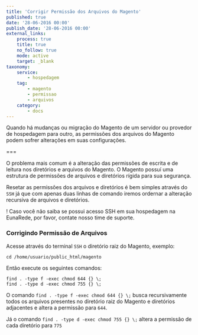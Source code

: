 ```yaml
---
title: 'Corrigir Permissão dos Arquivos do Magento'
published: true
date: '28-06-2016 00:00'
publish_date: '28-06-2016 00:00'
external_links:
    process: true
    title: true
    no_follow: true
    mode: active
    target: _blank
taxonomy:
    service:
        - hospedagem
    tag:
        - magento
        - permissao
        - arquivos
    category:
        - docs
---
```


Quando há mudanças ou migração do Magento de um servidor ou provedor de hospedagem para outro, as permissões dos arquivos do Magento podem sofrer alterações em suas configurações.

===

O problema mais comum é a alteração das permissões de escrita e de leitura nos diretórios e arquivos do Magento. O Magento possuí uma estrutura de permissões de arquivos e diretórios rígida para sua segurança.

Resetar as permissões dos arquivos e diretórios é bem simples através do `SSH` já que com apenas duas linhas de comando iremos ordernar a alteração recursiva de arquivos e diretórios.

! Caso você não saiba se possui acesso SSH em sua hospedagem na EunaRede, por favor, contate nosso time de suporte.

### Corrigindo Permissão de Arquivos

Acesse através do terminal `SSH` o diretório raiz do Magento, exemplo:

    cd /home/usuario/public_html/magento

Então execute os seguintes comandos:

    find . -type f -exec chmod 644 {} \;
    find . -type d -exec chmod 755 {} \;

O comando `find . -type f -exec chmod 644 {} \;` busca recursivamente todos os arquivos presentes no diretório raiz do Magento e diretórios adjacentes e altera a permissão para `644`.

Já o comando `find . -type d -exec chmod 755 {} \;` altera a permissão de cada diretório para `775`